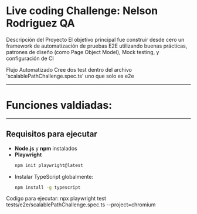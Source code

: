 # Live coding Challenge: Nelson Rodriguez QA
Descripción del Proyecto El objetivo principal fue construir desde cero un framework de automatización de pruebas E2E utilizando buenas prácticas, patrones de diseño (como Page Object Model), Mock testing, y configuración de CI

Flujo Automatizado Cree dos test dentro del archivo 'scalablePathChallenge.spec.ts' uno que solo es e2e 

---

# Funciones valdiadas: 
---


## Requisitos para ejecutar

- **Node.js** y **npm** instalados
- **Playwright**
  ```sh
  npm init playwright@latest 
- Instalar TypeScript globalmente:  
  ```sh
  npm install -g typescript

Codigo para ejecutar: npx playwright test tests/e2e/scalablePathChallenge.spec.ts --project=chromium
